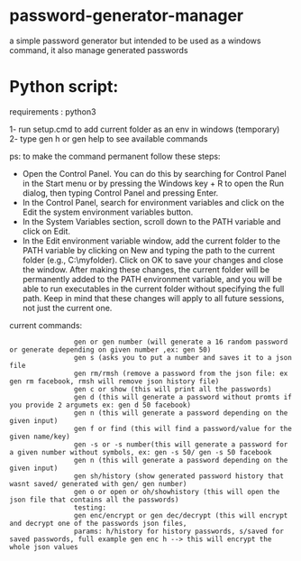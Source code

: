 # password-generator-manager
a simple password generator but intended to be used as a windows command, it also manage generated passwords
# Python script:

requirements : python3

1- run setup.cmd to add current folder as an env in windows (temporary) </br>
2- type gen h or gen help to see available commands

ps: to make the command permanent follow these steps:
* Open the Control Panel. You can do this by searching for Control Panel in the Start menu or 
by pressing the Windows key + R to open the Run dialog, then typing Control Panel and pressing Enter. 
* In the Control Panel, search for environment variables and click on the Edit the system environment variables button. 
* In the System Variables section, scroll down to the PATH variable and click on Edit. 
* In the Edit environment variable window, add the current folder to the PATH variable by clicking on New 
and typing the path to the current folder (e.g., C:\myfolder). Click on OK to save your changes 
and close the window. After making these changes, the current folder will be permanently added 
to the PATH environment variable, and you will be able to run executables in the current folder 
without specifying the full path. Keep in mind that these changes will apply to all future sessions, 
not just the current one.

current commands:
</br>
```
                gen or gen number (will generate a 16 random password or generate depending on given number ,ex: gen 50)
                gen s (asks you to put a number and saves it to a json file
                gen rm/rmsh (remove a password from the json file: ex gen rm facebook, rmsh will remove json history file) 
                gen c or show (this will print all the passwords) 
                gen d (this will generate a password without promts if you provide 2 argumets ex: gen d 50 facebook) 
                gen n (this will generate a password depending on the given input) 
                gen f or find (this will find a password/value for the given name/key) 
                gen -s or -s number(this will generate a password for a given number without symbols, ex: gen -s 50/ gen -s 50 facebook 
                gen n (this will generate a password depending on the given input) 
                gen sh/history (show generated password history that wasnt saved/ generated with gen/ gen number)
                gen o or open or oh/showhistory (this will open the json file that contains all the passwords) 
                testing: 
                gen enc/encrypt or gen dec/decrypt (this will encrypt and decrypt one of the passwords json files, 
                params: h/history for history passwords, s/saved for saved passwords, full example gen enc h --> this will encrypt the whole json values 
               
